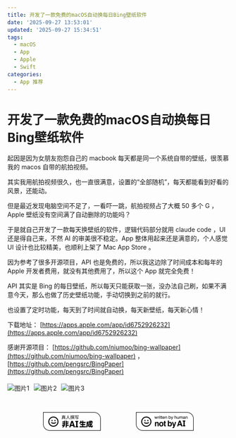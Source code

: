```yaml
---
title: 开发了一款免费的macOS自动换每日Bing壁纸软件
date: '2025-09-27 13:53:01'
updated: '2025-09-27 15:34:51'
tags:
  - macOS
  - App
  - Apple
  - Swift
categories:
  - App 推荐
---
```




# 开发了一款免费的macOS自动换每日Bing壁纸软件

起因是因为女朋友抱怨自己的 macbook 每天都是同一个系统自带的壁纸，很羡慕我的 macos 自带的航拍视频。

其实我用航拍视频很久，也一直很满意，设置的“全部随机”，每天都能看到好看的风景，还能动。

但是最近发现电脑空间不足了，一看吓一跳，航拍视频占了大概 50 多个 G ，Apple 壁纸没有空间满了自动删除的功能吗？

于是就自己开发了一款每天换壁纸的软件，逻辑代码部分就用 claude code ，UI 还是得自己来，不然 AI 的审美很不稳定。App 整体用起来还是满意的，个人感觉 UI 设计也比较精美，也顺利上架了 Mac App Store 。

因为参考了很多开源项目，API 也是免费的，所以我这边除了时间成本和每年的 Apple 开发者费用，就没有其他费用了，所以这个 App 就完全免费！

API 其实是 Bing 的每日壁纸，所以每天只能获取一张，没办法自己刷，如果不满意今天，那么也做了历史壁纸功能，手动切换到之前的就行。

也设置了定时功能，每天到了时间就自动换，每天新壁纸，每天新心情！

下载地址： [https://apps.apple.com/app/id6752926232](https://apps.apple.com/app/id6752926232)

感谢开源项目： [https://github.com/niumoo/bing-wallpaper](https://github.com/niumoo/bing-wallpaper) ，[https://github.com/pengsrc/BingPaper](https://github.com/pengsrc/BingPaper)

<div style="display: flex; gap: 10px; overflow-x: auto; padding: 5px 0;">
  <img src="https://img.cdn1.vip/i/68d76d282d0e1_1758948648.webp" style="max-width: 300px; height: auto; border: none;" alt="图片1">
  <img src="https://img.cdn1.vip/i/68d76d251fe11_1758948645.webp" style="max-width: 300px; height: auto; border: none;" alt="图片2">
  <img src="https://img.cdn1.vip/i/68d76d23289e2_1758948643.webp" style="max-width: 300px; height: auto; border: none;" alt="图片3">
</div>

<div>
<div style="display: flex;align-items: center;justify-content: space-evenly;padding-top: 40px;">
  <img src="https://raw.githubusercontent.com/L1cardo/siyuan-template-notbyai/main/asset/notbyai_zh_CN.svg" alt="真人撰写" style="height: 42px;">
  <img src="https://raw.githubusercontent.com/L1cardo/siyuan-template-notbyai/main/asset/notbyai_en.svg" alt="written by human" style="height: 42px;">
</div>

‍
